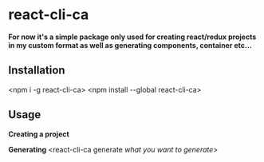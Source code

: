 # react-cli-ca

**For now it's a simple package only used for creating react/redux projects in my custom format as well as generating components, container etc...**

## Installation

<npm i -g react-cli-ca>
<npm install --global react-cli-ca>

## Usage

**Creating a project**
<react-cli-ca create PROJECT-NAME>

**Generating**
<react-cli-ca generate *what you want to generate*>
